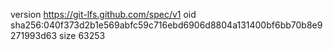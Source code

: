 version https://git-lfs.github.com/spec/v1
oid sha256:040f373d2b1e569abfc59c716ebd6906d8804a131400bf6bb70b8e9271993d63
size 63253

